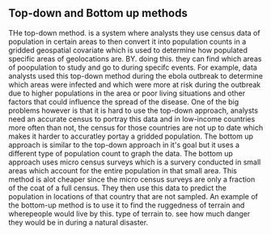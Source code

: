 ## Top-down and Bottom up methods 

THe top-down method. is a system where analysts they use census data of population in certain areas to then convert it into population counts in a gridded geospatial covariate 
which is used to determine how populated specific areas of geolocations are. BY. doing this. they can find which areas of poopulation to study and go to during specifc events. 
For example, data analysts used this top-down method during the ebola outbreak to determine which areas were infected and which were more
at risk during the outbreak due to higher populations in the area or poor living situations and other 
factors that could influence the spread of the disease. One of the big problems however is that it is hard
to use the top-down approach, analysts need an accurate census to portray this data and in low-income countries more often than not, 
the census for those countries are not up to date which makes it harder 
to accuratley portay a gridded population.
The bottom up approach is similar to the top-down approach in it's goal but it
uses a different type of population count to graph the data.
The bottom up approach uses micro census surveys which is a survery conducted in small areas 
which account for the entire population in that small area. This method is alot cheaper since the micro
census surveys are only a fraction of the coat of a full census. They then use this data 
to predict the population in locations of that country that are not sampled. An example of 
the bottom-up method is to use it to find the ruggedness of terrain and wherepeople would live by this. type of terrain to. see how much danger they would be in during a natural disaster.  
